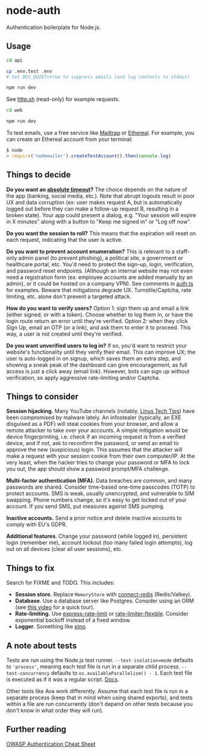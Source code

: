 # node-auth

Authentication boilerplate for Node.js.

## Usage

```sh
cd api

cp .env.test .env
# Set DEV_QUIET=true to suppress emails (and log contents to stdout)

npm run dev
```

See [http.sh](./api/http.sh) (read-only) for example requests.

```sh
cd web

npm run dev
```

To test emails, use a free service like [Mailtrap](https://mailtrap.io/) or [Ethereal](https://ethereal.email/). For example, you can create an Ethereal account from your terminal:

```js
$ node
> require('nodemailer').createTestAccount().then(console.log)
```

## Things to decide

**Do you want an [absolute timeout](https://cheatsheetseries.owasp.org/cheatsheets/Session_Management_Cheat_Sheet.html#absolute-timeout)?** The choice depends on the nature of the app (banking, social media, etc.). Note that abrupt logouts result in poor UX and data corruption (ex: user makes request A, but is automatically logged out before they can make a follow-up request B, resulting in a broken state). Your app could present a dialog, e.g. "Your session will expire in X minutes" along with a button to "Keep me signed in" or "Log off now".

**Do you want the session to roll?** This means that the expiration will reset on each request, indicating that the user is active.

**Do you want to prevent account enumeration?** This is relevant to a staff-only admin panel (to prevent phishing), a political site, a government or healthcare portal, etc. You'd need to protect the sign-up, login, verification, and password reset endpoints. (Although an internal website may not even need a registration form (ex: employee accounts are added manually by an admin), or it could be hosted on a company VPN). See comments in [auth.ts](./api/src/routes/auth.ts) for examples. Beware that mitigations degrade UX. Turnstile/Captcha, rate limiting, etc. alone don't prevent a targeted attack.

**How do you want to verify users?** Option 1: sign them up and email a link (either signed, or with a token). Choose whether to log them in, or have the login route return an error until they're verified. Option 2: when they click Sign Up, email an OTP (or a link), and ask them to enter it to proceed. This way, a user is not created until they're verified.

**Do you want unverified users to log in?** If so, you'd want to restrict your website's functionality until they verify their email. This can improve UX; the user is auto-logged in on signup, which saves them an extra step, and showing a sneak peak of the dashboard can give encouragement, as full access is just a click away (email link). However, bots can sign up without verification, so apply aggressive rate-limiting and/or Captcha.

## Things to consider

**Session hijacking.** Many YouTube channels (notably, [Linus Tech Tips](https://youtu.be/yGXaAWbzl5A)) have been compromised by malware lately. An infostealer (typically, an EXE disguised as a PDF) will steal cookies from your browser, and allow a remote attacker to take over your accounts. A simple mitigation would be device fingerprinting, i.e. check if an incoming request is from a verified device, and if not, ask to reconfirm the password, or send an email to approve the new (suspicious) login. This assumes that the attacker will make a request with your session cookie from their own computer/IP. At the very least, when the hacker tries to change your password or MFA to lock you out, the app should show a password prompt/MFA challenge.

**Multi-factor authentication (MFA).** Data breaches are common, and many passwords are shared. Consider time-based one-time passcodes (TOTP) to protect accounts. SMS is weak, usually unencrypted, and vulnerable to SIM swapping. Phone numbers change, so it's easy to get locked out of your account. If you send SMS, put measures against SMS pumping.

**Inactive accounts.** Send a prior notice and delete inactive accounts to comply with EU's GDPR.

**Additional features**. Change your password (while logged in), persistent login (remember me), account lockout (too many failed login attempts), log out on all devices (clear all user sessions), etc.

## Things to fix

Search for FIXME and TODO. This includes:

- **Session store.** Replace `MemoryStore` with [connect-redis](https://www.npmjs.com/package/connect-redis) (Redis/Valkey).
- **Database**. Use a database server like Postgres. Consider using an ORM (see [this video](https://youtu.be/4QN1BzxF8wM) for a quick tour).
- **Rate-limiting.** Use [express-rate-limit](https://www.npmjs.com/package/express-rate-limit) or [rate-limiter-flexible](https://www.npmjs.com/package/rate-limiter-flexible). Consider exponential backoff instead of a fixed window.
- **Logger**. Something like [pino](https://www.npmjs.com/package/pino).

## A note about tests

Tests are run using the Node.js test runner. `--test-isolation=mode` defaults to `'process'`, meaning each test file is run in a separate child process. `--test-concurrency` defaults to `os.availableParallelism() - 1`. Each test file is executed as if it was a regular script. [Docs](https://nodejs.org/api/test.html#test-runner-execution-model).

Other tools like Ava work differently. Assume that each test file is run in a separate process (keep that in mind when using shared exports), and tests within a file are run concurrently (don't depend on other tests because you don't know in what order they will run).

## Further reading

[OWASP Authentication Cheat Sheet](https://cheatsheetseries.owasp.org/cheatsheets/Authentication_Cheat_Sheet.html)
